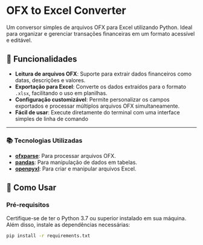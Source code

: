 # OFX to Excel Converter

Um conversor simples de arquivos OFX para Excel utilizando Python. Ideal para organizar e gerenciar transações financeiras em um formato acessível e editável.

## 📝 Funcionalidades

- **Leitura de arquivos OFX**: Suporte para extrair dados financeiros como datas, descrições e valores.
- **Exportação para Excel**: Converte os dados extraídos para o formato `.xlsx`, facilitando o uso em planilhas.
- **Configuração customizável**: Permite personalizar os campos exportados e processar múltiplos arquivos OFX simultaneamente.
- **Fácil de usar**: Execute diretamente do terminal com uma interface simples de linha de comando

---
### 📚 Tecnologias Utilizadas

- **[ofxparse](https://github.com/jseutter/ofxparse)**: Para processar arquivos OFX.
- **[pandas](https://pandas.pydata.org/)**: Para manipulação de dados em tabelas.
- **[openpyxl](https://openpyxl.readthedocs.io/)**: Para criar e manipular arquivos Excel.

## 🚀 Como Usar

### Pré-requisitos

Certifique-se de ter o Python 3.7 ou superior instalado em sua máquina. Além disso, instale as dependências necessárias:

```bash
pip install -r requirements.txt


